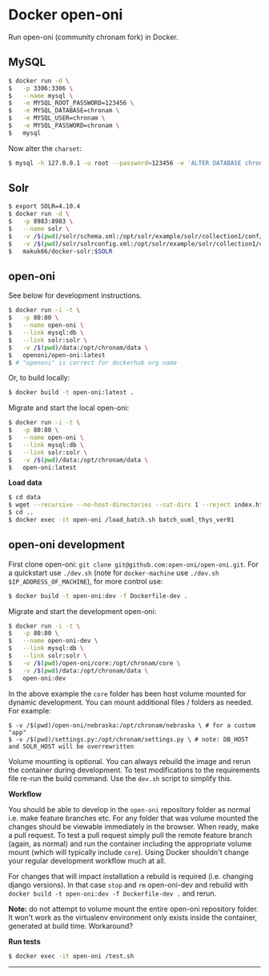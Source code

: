 Docker open-oni
===============

Run open-oni (community chronam fork) in Docker.

MySQL
-----

```bash
$ docker run -d \
$   -p 3306:3306 \
$   --name mysql \
$   -e MYSQL_ROOT_PASSWORD=123456 \
$   -e MYSQL_DATABASE=chronam \
$   -e MYSQL_USER=chronam \
$   -e MYSQL_PASSWORD=chronam \
$   mysql
```

Now alter the `charset`:

```bash
$ mysql -h 127.0.0.1 -u root --password=123456 -e 'ALTER DATABASE chronam charset=utf8;'
```

Solr
----

```bash
$ export SOLR=4.10.4
$ docker run -d \
$   -p 8983:8983 \
$   --name solr \
$   -v /$(pwd)/solr/schema.xml:/opt/solr/example/solr/collection1/conf/schema.xml \
$   -v /$(pwd)/solr/solrconfig.xml:/opt/solr/example/solr/collection1/conf/solrconfig.xml \
$   makuk66/docker-solr:$SOLR
```

open-oni
--------

See below for development instructions.

```bash
$ docker run -i -t \
$   -p 80:80 \
$   --name open-oni \
$   --link mysql:db \
$   --link solr:solr \
$   -v /$(pwd)/data:/opt/chronam/data \
$   openoni/open-oni:latest
$ # "openoni" is correct for dockerhub org name
```

Or, to build locally:

```bash
$ docker build -t open-oni:latest .
```

Migrate and start the local open-oni:

```bash
$ docker run -i -t \
$   -p 80:80 \
$   --name open-oni \
$   --link mysql:db \
$   --link solr:solr \
$   -v /$(pwd)/data:/opt/chronam/data \
$   open-oni:latest
```

**Load data**

```bash
$ cd data
$ wget --recursive --no-host-directories --cut-dirs 1 --reject index.html* --include-directories /data/batches/batch_uuml_thys_ver01/ http://chroniclingamerica.loc.gov/data/batches/batch_uuml_thys_ver01/
$ cd ..
$ docker exec -it open-oni /load_batch.sh batch_uuml_thys_ver01
```

open-oni development
--------------------

First clone open-oni: `git clone git@github.com:open-oni/open-oni.git`. For a quickstart use `./dev.sh` (note for `docker-machine` use `./dev.sh $IP_ADDRESS_OF_MACHINE`), for more control use:

```bash
$ docker build -t open-oni:dev -f Dockerfile-dev .
```

Migrate and start the development open-oni:

```bash
$ docker run -i -t \
$   -p 80:80 \
$   --name open-oni-dev \
$   --link mysql:db \
$   --link solr:solr \
$   -v /$(pwd)/open-oni/core:/opt/chronam/core \
$   -v /$(pwd)/data:/opt/chronam/data \
$   open-oni:dev
```

In the above example the `core` folder has been host volume mounted for dynamic development. You can mount additional files / folders as needed. For example:

```
$ -v /$(pwd)/open-oni/nebraska:/opt/chronam/nebraska \ # for a custom "app"
$ -v /$(pwd)/settings.py:/opt/chronam/settings.py \ # note: DB_HOST and SOLR_HOST will be overrewritten
```

Volume mounting is optional. You can always rebuild the image and rerun the container during development. To test modifications to the requirements file re-run the build command. Use the `dev.sh` script to simplify this.

**Workflow**

You should be able to develop in the `open-oni` repository folder as normal i.e. make feature branches etc. For any folder that was volume mounted the changes should be viewable immediately in the browser. When ready, make a pull request. To test a pull request simply pull the remote feature branch (again, as normal) and run the container including the appropriate volume mount (which will typically include `core`). Using Docker shouldn't change your regular development workflow much at all.

For changes that will impact installation a rebuild is required (i.e. changing django versions). In that case `stop` and `rm` open-oni-dev and rebuild with `docker build -t open-oni:dev -f Dockerfile-dev .` and rerun.

**Note:** do not attempt to volume mount the entire open-oni repository folder. It won't work as the virtualenv environment only exists inside the container, generated at build time. Workaround?

**Run tests**

```bash
$ docker exec -it open-oni /test.sh
```

---
